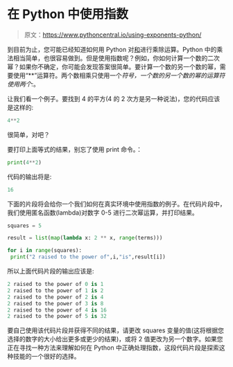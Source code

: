 # 在 Python 中使用指数

> 原文：<https://www.pythoncentral.io/using-exponents-python/>

到目前为止，您可能已经知道如何用 Python 对[和](https://www.pythoncentral.io/multiplying-dividing-numbers-python/)进行乘除运算。Python 中的乘法相当简单，也很容易做到。但是使用指数呢？例如，你如何计算一个数的二次幂？如果你不确定，你可能会发现答案很简单。要计算一个数的另一个数的幂，需要使用“**”运算符。两个数相乘只使用一个*符号，一个数的另一个数的幂的运算符使用两个:*。

让我们看一个例子。要找到 4 的平方(4 的 2 次方是另一种说法)，您的代码应该是这样的:

```py
4**2
```

很简单，对吧？

要打印上面等式的结果，别忘了使用 print 命令。：

```py
print(4**2)
```

代码的输出将是:

```py
16
```

下面的片段将会给你一个我们如何在真实环境中使用指数的例子。在代码片段中，我们使用匿名函数(lambda)对数字 0-5 进行二次幂运算，并打印结果。

```py
squares = 5

result = list(map(lambda x: 2 ** x, range(terms)))

for i in range(squares):
 print("2 raised to the power of",i,"is",result[i])
```

所以上面代码片段的输出应该是:

```py
2 raised to the power of 0 is 1
2 raised to the power of 1 is 2
2 raised to the power of 2 is 4
2 raised to the power of 3 is 8
2 raised to the power of 4 is 16
2 raised to the power of 5 is 32
```

要自己使用该代码片段并获得不同的结果，请更改 squares 变量的值(这将根据您选择的数字的大小给出更多或更少的结果)，或将 2 值更改为另一个数字。如果您正在寻找一种方法来理解如何在 Python 中正确处理指数，这段代码片段是探索这种技能的一个很好的选择。